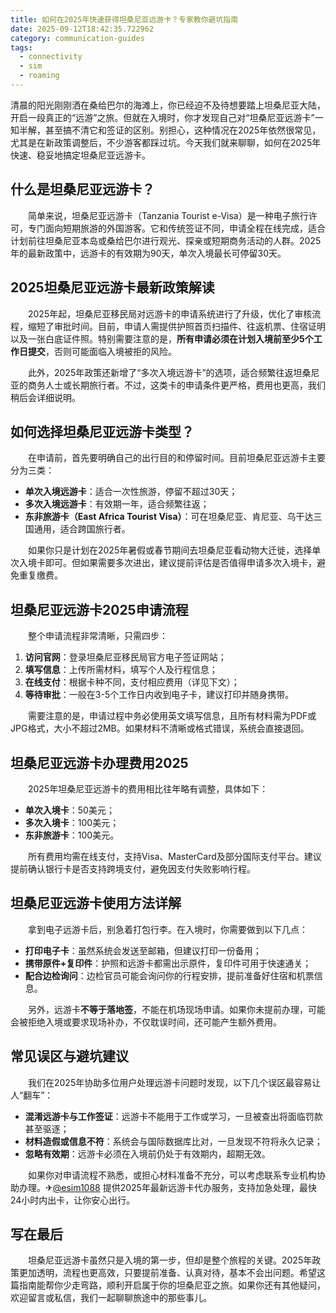 ```yaml
---
title: 如何在2025年快速获得坦桑尼亚远游卡？专家教你避坑指南
date: 2025-09-12T18:42:35.722962
category: communication-guides
tags:
  - connectivity
  - sim
  - roaming
---
```


清晨的阳光刚刚洒在桑给巴尔的海滩上，你已经迫不及待想要踏上坦桑尼亚大陆，开启一段真正的“远游”之旅。但就在入境时，你才发现自己对“坦桑尼亚远游卡”一知半解，甚至搞不清它和签证的区别。别担心，这种情况在2025年依然很常见，尤其是在新政策调整后，不少游客都踩过坑。今天我们就来聊聊，如何在2025年快速、稳妥地搞定坦桑尼亚远游卡。

## 什么是坦桑尼亚远游卡？

　　简单来说，坦桑尼亚远游卡（Tanzania Tourist e-Visa）是一种电子旅行许可，专门面向短期旅游的外国游客。它和传统签证不同，申请全程在线完成，适合计划前往坦桑尼亚本岛或桑给巴尔进行观光、探亲或短期商务活动的人群。2025年的最新政策中，远游卡的有效期为90天，单次入境最长可停留30天。

## 2025坦桑尼亚远游卡最新政策解读

　　2025年起，坦桑尼亚移民局对远游卡的申请系统进行了升级，优化了审核流程，缩短了审批时间。目前，申请人需提供护照首页扫描件、往返机票、住宿证明以及一张白底证件照。特别需要注意的是，**所有申请必须在计划入境前至少5个工作日提交**，否则可能面临入境被拒的风险。

　　此外，2025年政策还新增了“多次入境远游卡”的选项，适合频繁往返坦桑尼亚的商务人士或长期旅行者。不过，这类卡的申请条件更严格，费用也更高，我们稍后会详细说明。

## 如何选择坦桑尼亚远游卡类型？

　　在申请前，首先要明确自己的出行目的和停留时间。目前坦桑尼亚远游卡主要分为三类：

- **单次入境远游卡**：适合一次性旅游，停留不超过30天；
- **多次入境远游卡**：有效期一年，适合频繁往返；
- **东非旅游卡（East Africa Tourist Visa）**：可在坦桑尼亚、肯尼亚、乌干达三国通用，适合跨国旅行者。

　　如果你只是计划在2025年暑假或春节期间去坦桑尼亚看动物大迁徙，选择单次入境卡即可。但如果需要多次进出，建议提前评估是否值得申请多次入境卡，避免重复缴费。

## 坦桑尼亚远游卡2025申请流程

　　整个申请流程非常清晰，只需四步：

1. **访问官网**：登录坦桑尼亚移民局官方电子签证网站；
2. **填写信息**：上传所需材料，填写个人及行程信息；
3. **在线支付**：根据卡种不同，支付相应费用（详见下文）；
4. **等待审批**：一般在3-5个工作日内收到电子卡，建议打印并随身携带。

　　需要注意的是，申请过程中务必使用英文填写信息，且所有材料需为PDF或JPG格式，大小不超过2MB。如果材料不清晰或格式错误，系统会直接退回。

## 坦桑尼亚远游卡办理费用2025

　　2025年坦桑尼亚远游卡的费用相比往年略有调整，具体如下：

- **单次入境卡**：50美元；
- **多次入境卡**：100美元；
- **东非旅游卡**：100美元。

　　所有费用均需在线支付，支持Visa、MasterCard及部分国际支付平台。建议提前确认银行卡是否支持跨境支付，避免因支付失败影响行程。

## 坦桑尼亚远游卡使用方法详解

　　拿到电子远游卡后，别急着打包行李。在入境时，你需要做到以下几点：

- **打印电子卡**：虽然系统会发送至邮箱，但建议打印一份备用；
- **携带原件+复印件**：护照和远游卡都需出示原件，复印件可用于快速通关；
- **配合边检询问**：边检官员可能会询问你的行程安排，提前准备好住宿和机票信息。

　　另外，远游卡**不等于落地签**，不能在机场现场申请。如果你未提前办理，可能会被拒绝入境或要求现场补办，不仅耽误时间，还可能产生额外费用。

## 常见误区与避坑建议

　　我们在2025年协助多位用户处理远游卡问题时发现，以下几个误区最容易让人“翻车”：

- **混淆远游卡与工作签证**：远游卡不能用于工作或学习，一旦被查出将面临罚款甚至驱逐；
- **材料造假或信息不符**：系统会与国际数据库比对，一旦发现不符将永久记录；
- **忽略有效期**：远游卡必须在入境前仍处于有效期内，超期无效。

　　如果你对申请流程不熟悉，或担心材料准备不充分，可以考虑联系专业机构协助办理。✈[@esim1088](https://t.me/s/esim1088) 提供2025年最新远游卡代办服务，支持加急处理，最快24小时内出卡，让你安心出行。

## 写在最后

　　坦桑尼亚远游卡虽然只是入境的第一步，但却是整个旅程的关键。2025年政策更加透明，流程也更高效，只要提前准备、认真对待，基本不会出问题。希望这篇指南能帮你少走弯路，顺利开启属于你的坦桑尼亚之旅。如果你还有其他疑问，欢迎留言或私信，我们一起聊聊旅途中的那些事儿。